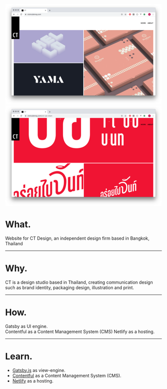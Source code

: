 ![home](../../assets/images/ct/01.png)
![home](../../assets/images/ct/02.png)



# What.

Website for CT Design, an independent design firm based in Bangkok, Thailand

------

# Why.
CT is a design studio based in Thailand, 
creating communication design such as brand identity, packaging design, illustration and print.

------

# How.

Gatsby as UI engine. <br>
Contentful as a Content Management System (CMS)
Netlify as a hosting.

------
# Learn.

- [Gatsby.js](https://www.gatsbyjs.org/) as view-engine.
- [Contentful](https://www.contentful.com/) as a Content Management System (CMS).
- [Netlify](https://www.netlify.com/) as a hosting.
